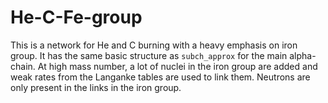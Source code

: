 # He-C-Fe-group

This is a network for He and C burning with a heavy emphasis on iron
group.  It has the same basic structure as ``subch_approx`` for the
main alpha-chain.  At high mass number, a lot of nuclei in the iron
group are added and weak rates from the Langanke tables are used to
link them.  Neutrons are only present in the links in the iron group.
